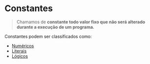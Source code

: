 # Constantes

> Chamamos de **constante todo valor fixo que não será alterado durante a execução de um programa.**

Constantes podem ser classificados como: 

* [Numéricos](numericos.md)
* [Literais](literais.md)
* [Lógicos](logicos.md)
